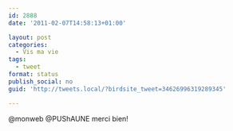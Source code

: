 ```yaml
---
id: 2888
date: '2011-02-07T14:58:13+01:00'

layout: post
categories:
  - Vis ma vie
tags:
  - tweet
format: status
publish_social: no
guid: 'http://tweets.local/?birdsite_tweet=34626996319289345'

---
```


@monweb @PUShAUNE merci bien!